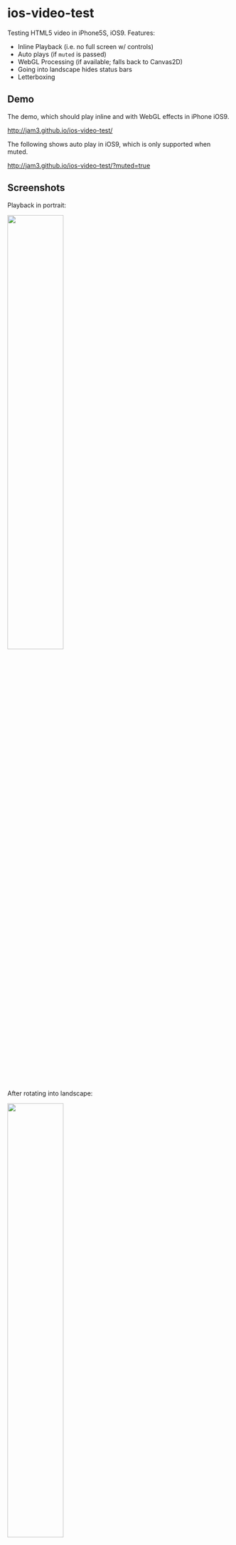 # ios-video-test

Testing HTML5 video in iPhone5S, iOS9. Features:

- Inline Playback (i.e. no full screen w/ controls)
- Auto plays (if `muted` is passed)
- WebGL Processing (if available; falls back to Canvas2D)
- Going into landscape hides status bars
- Letterboxing

## Demo

The demo, which should play inline and with WebGL effects in iPhone iOS9.

http://jam3.github.io/ios-video-test/

The following shows auto play in iOS9, which is only supported when muted.

http://jam3.github.io/ios-video-test/?muted=true

## Screenshots

Playback in portrait:

<img src="http://i.imgur.com/1u6N2kl.png" width="50%" />

After rotating into landscape:

<img src="http://i.imgur.com/jeApYBu.png" width="50%" />

After tapping on top of screen to show status bars:

<img src="http://i.imgur.com/IUCBbBu.png" width="50%" />

## How Does it Work?

This renders video frames to a `<canvas>` element. It uses WebGL if available, otherwise Canvas2D.

For iPhone browsers, this uses a hack to avoid the full-screen controls (which destroys WebGL processing).

When `muted` is true, it simply seeks forward to the next frame and renders the `<video>` to the canvas. This allows it to auto play.

When `muted` is false, and audio is desired, this creates two media elements: a muted `<video>` element, and a `<audio>` element, pointing to the same source. Once both are loaded and ready, it plays the Audio tag, and on update, seeks the video to the `audio.currentTime` to keep things in sync.

In other browsers and on desktop, the rendering is more standard for best performance and sync. It is simply a `<video>` element rendered every frame into a WebGL texture.

## Limitations

- This has only been tested on iPhone 5S iOS9.
- Sometimes the demo will time out; for some reason the `'canplaythrough'` event is not always fired 
- This has only been tested with a limited set of video/audio formats and a small & short video file
- This may cause audio sync problems with long videos

## Roadmap

The source will eventually be modularized, and more experimentation will be done with other video/audio formats.

## License

MIT, see [LICENSE.md](http://github.com/Jam3/ios-video-test/blob/master/LICENSE.md) for details.
